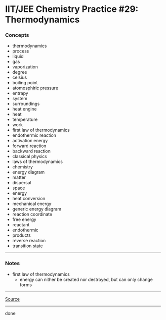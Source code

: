 # IIT/JEE Chemistry Practice #29: Thermodynamics

### Concepts

- thermodynamics
- process
- liquid
- gas
- vaporization
- degree
- celsius
- boiling point
- atomosphiric pressure
- entrapy
- system
- surroundings
- heat engine
- heat
- temperature
- work
- first law of thermodynamics
- endothermic reaction
- activation energy
- forward reaction
- backward reaction
- classical physics
- laws of thermodynamics
- chemistry
- energy diagram
- matter
- dispersal
- space
- energy
- heat conversion
- mechanical energy
- generic energy diagram
- reaction coordinate
- free energy
- reactant
- endothermic
- products
- reverse reaction
- transition state

---

### Notes

- first law of thermodynamics
    - energy can nither be created nor destroyed, but can only change forms

---

[Source](https://youtu.be/bcaJWb3sGL4)

---

done